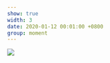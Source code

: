 ```yaml
---
show: true
width: 3
date: 2020-01-12 00:01:00 +0800
group: moment
---
```

<div>
<img src="{{ 'assets/images/travel/IMG_3570.JPG' | relative_url }}" class="img-fluid rounded-xl" >
</div>
